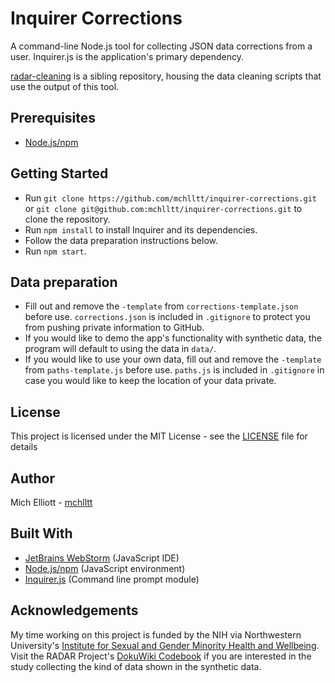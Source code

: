 # Inquirer Corrections
A command-line Node.js tool for collecting JSON data corrections from a user. Inquirer.js is the application's primary dependency.

[radar-cleaning](https://github.com/mchlltt/radar-cleaning) is a sibling repository, housing the data cleaning scripts that use the output of this tool.

## Prerequisites
- [Node.js/npm](https://nodejs.org/en/download/)

## Getting Started
- Run `git clone https://github.com/mchlltt/inquirer-corrections.git` or `git clone git@github.com:mchlltt/inquirer-corrections.git` to clone the repository.
- Run `npm install` to install Inquirer and its dependencies.
- Follow the data preparation instructions below.
- Run `npm start`.

## Data preparation
- Fill out and remove the `-template` from `corrections-template.json` before use. `corrections.json` is included in `.gitignore` to protect you from pushing private information to GitHub.
- If you would like to demo the app's functionality with synthetic data, the program will default to using the data in `data/`.
- If you would like to use your own data, fill out and remove the `-template` from `paths-template.js` before use. `paths.js` is included in `.gitignore` in case you would like to keep the location of your data private.

## License
This project is licensed under the MIT License - see the [LICENSE](LICENSE) file for details 

## Author
Mich Elliott - [mchlltt](http://github.com/mchlltt)

## Built With
- [JetBrains WebStorm](https://www.jetbrains.com/webstorm/) (JavaScript IDE)
- [Node.js/npm](https://nodejs.org/) (JavaScript environment)
- [Inquirer.js](https://github.com/SBoudrias/Inquirer.js/) (Command line prompt module)

## Acknowledgements
My time working on this project is funded by the NIH via Northwestern University's [Institute for Sexual and Gender Minority Health and Wellbeing](http://isgmh.northwestern.edu/). Visit the RADAR Project's [DokuWiki Codebook](http://codebook.netcanvas-r.com/doku.php?id=radar:start) if you are interested in the study collecting the kind of data shown in the synthetic data.
